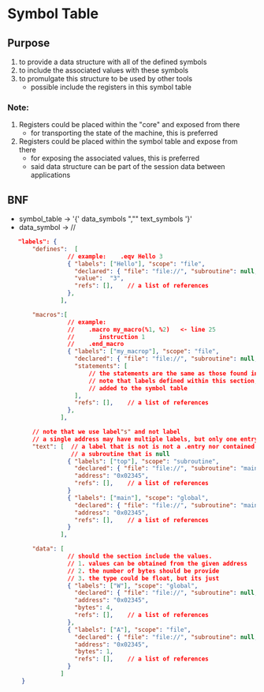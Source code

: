 # Symbol Table

## Purpose
   1. to provide a data structure with all of the defined symbols
   1. to include the associated values with these symbols
   1. to promulgate this structure to be used by other tools
      - possible include the registers in this symbol table

### Note:
   1. Registers could be placed within the "core" and exposed from there
      - for transporting the state of the machine, this is preferred 
   1. Registers could be placed within the symbol table and expose from there
      - for exposing the associated values, this is preferred
      - said data structure can be part of the session data between applications

## BNF
   * symbol_table -> '{' data_symbols ",""  text_symbols '}'
   * data_symbol  -> //


```json
   "labels": {
       "defines":  [
                 // example:    .eqv Hello 3
                 { "labels": ["Hello"], "scope": "file",
                   "declared": { "file": "file://", "subroutine": null, "line": 25 },
                   "value":  "3",
                   "refs": [],    // a list of references 
                 },
               ],

       "macros":[
                 // example: 
                 //    .macro my_macro(%1, %2)   <- line 25
                 //       instruction 1
                 //    .end_macro
                 { "labels": ["my_macrop"], "scope": "file",
                   "declared": { "file": "file://", "subroutine": null, "line": 25 },
                   "statements": [ 
                       // the statements are the same as those found in "source-files"
                       // note that labels defined within this section, should NOT be
                       // added to the symbol table
                   ],        
                   "refs": [],    // a list of references 
                 },
               ],

       // note that we use label"s" and not label
       // a single address may have multiple labels, but only one entry in the symbol table
       "text": [  // a label that is not is not a .entry nor contained within has a
                  // a subroutine that is null
                 { "labels": ["top"], "scope": "subroutine",
                   "declared": { "file": "file://", "subroutine": "main", "line": 25 },
                   "address": "0x02345",
                   "refs": [],    // a list of references 
                 }
                 { "labels": ["main"], "scope": "global",
                   "declared": { "file": "file://", "subroutine": "main", "line": 25 },
                   "address": "0x02345",
                   "refs": [],    // a list of references 
                 }
               ],

       "data": [  
                 // should the section include the values.
                 // 1. values can be obtained from the given address
                 // 2. the number of bytes should be provide
                 // 3. the type could be float, but its just
                 { "labels": ["W"], "scope": "global",
                   "declared": { "file": "file://", "subroutine": null, "line": 15 },
                   "address": "0x02345", 
                   "bytes": 4, 
                   "refs": [],    // a list of references 
                 },
                 { "labels": ["A"], "scope": "file",
                   "declared": { "file": "file://", "subroutine": null, "line": 25 },
                   "address": "0x02345", 
                   "bytes": 1,
                   "refs": [],    // a list of references  
                 }
               ]
    }
```
